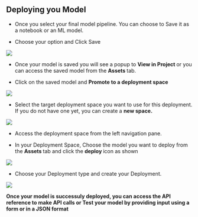 
## Deploying you Model 

- Once you select your final model pipeline. You can choose to Save it as a notebook or an ML model. 

- Choose your option and Click Save 

![](https://github.com/IBMDeveloperUK/Machine-Learning-Models-with-AUTO-AI/blob/master/Images/MLModel.png)

- Once your model is saved you will see a popup to <b> View in Project </b> or you can access the saved model from the <b> Assets </b> tab. 

- Click on the saved model and <b> Promote to a deployment space </b>

![](https://github.com/IBMDeveloperUK/Machine-Learning-Models-with-AUTO-AI/blob/master/Images/PromoteSpace1.png)

- Select the target deployment space you want to use for this deployment. If you do not have one yet, you can create a <b> new space. </b> 

![](https://github.com/IBMDeveloperUK/Machine-Learning-Models-with-AUTO-AI/blob/master/Images/PromoteSpace2.png)

- Access the deployment space from the left navigation pane. 

- In your Deployment Space, Choose the model you want to deploy from the <b> Assets </b> tab and click the <b> deploy </b> icon as shown

![](https://github.com/IBMDeveloperUK/Machine-Learning-Models-with-AUTO-AI/blob/master/Images/Deploy.png)

- Choose your Deployment type and create your Deployment. 

![](https://github.com/IBMDeveloperUK/Machine-Learning-Models-with-AUTO-AI/blob/master/Images/Deploy_type.png)


<b> Once your model is successuly deployed, you can access the API reference to make API calls or Test your model by providing input using a form or in a JSON format </b>
